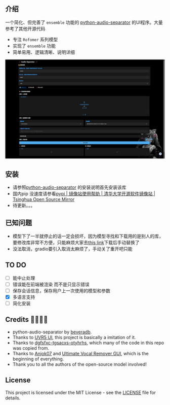 ## 介绍

一个简化、但完善了 `ensemble` 功能的 [python-audio-separator](https://github.com/nomadkaraoke/python-audio-separator/tree/main) 的UI程序。大量参考了其他开源代码

- 专注 `Rofomer` 系列模型
- 实现了 `ensemble` 功能
- 简单易用、逻辑清晰、说明详细

![screenshot](assets/readme/screenshot.png)

## 安装

- 请参照[python-audio-separator](https://github.com/nomadkaraoke/python-audio-separator/tree/main) 的安装说明首先安装该库
- 国内pip 没速度请参看[pypi | 镜像站使用帮助 | 清华大学开源软件镜像站 | Tsinghua Open Source Mirror](https://mirrors.tuna.tsinghua.edu.cn/help/pypi/)
- 待更新。。。

## 已知问题

- 模型下了一半就停止的话一定会损坏，因为模型寻找和下载用的是别人的库，要修改库非常不方便，只能麻烦大家去[this link](https://github.com/nomadkaraoke/python-audio-separator/releases/tag/model-configs)下载后手动替换了
- 没法取消，gradio要引入取消太麻烦了，手动关了重开吧只能

## TO DO

- [ ] 能中止处理
- [ ] 错误能在前端被渲染 而不是只显示错误
- [ ] 保存会话信息，保存用户上一次使用的模型和参数
- [X] 多语言支持
- [ ] 简化安装

## Credits 🙏🙏🙏🙏

- python-audio-separator by [beveradb](https://github.com/beveradb).
- Thanks to [UVR5 UI](https://github.com/Eddycrack864/UVR5-UI), this project is basically a imitation of it.
- Thanks to [dgfsfxc-tgsacxs-otyhrhs](https://huggingface.co/spaces/ASesYusuf1/dgfsfxc-tgsacxs-otyhrhs/blob/main/gui.py), which many of the code in this repo was copied from.
- Thanks to [Anjok07](https://github.com/Anjok07) and [Ultimate Vocal Remover GUI](https://github.com/Anjok07/ultimatevocalremovergui), which is the beginning of everything.
- Thank you to all the authors of the open-source model involved!

## License

This project is licensed under the MIT License - see the [LICENSE](LICENSE) file for details.
